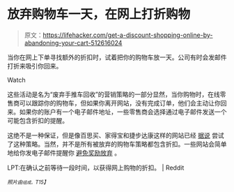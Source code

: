 # 放弃购物车一天，在网上打折购物

> 原文：<https://lifehacker.com/get-a-discount-shopping-online-by-abandoning-your-cart-512616024>

当你在网上下单寻找额外的折扣时，试着把你的购物车放一天。公司有时会发邮件打折来吸引你回来。

Watch

这些活动是名为“废弃手推车回收”的营销策略的一部分显然，当你购物时，在线零售商可以跟踪你的购物车，但如果你离开网站，没有完成订单，他们会主动让你回来。如果你的账户有一个电子邮件地址，一些零售商会选择通过电子邮件发送一个可能包含折扣的提醒。

这绝不是一种保证，但是像百思买、家得宝和捷步达康这样的网站已经 [据说](http://articles.chicagotribune.com/2012-06-29/business/sc-cons-0628-save-online-shopping-20120629_1_shopping-carts-retailers-shoppers) 尝试了这种策略。当然，并不是所有被放弃的购物车策略都包含折扣。一些网站会简单地给你发电子邮件提醒你 [避免奖励放弃](http://www.getelastic.com/8-tips-for-recovering-abandoned-shopping-carts/) 。

LPT:在确认之前等待一段时间，以获得网上购物的折扣。 | Reddit

*<small>照片由</small>*[*<small></small>*](http://www.flickr.com/photos/dittaeva/3657276744/)<small>*<small>组成。</small>T15】*</small>

<small></small>